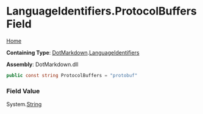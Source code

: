 # LanguageIdentifiers\.ProtocolBuffers Field

[Home](../../../README.md)

**Containing Type**: [DotMarkdown](../../README.md)\.[LanguageIdentifiers](../README.md)

**Assembly**: DotMarkdown\.dll

```csharp
public const string ProtocolBuffers = "protobuf"
```

### Field Value

System\.[String](https://docs.microsoft.com/en-us/dotnet/api/system.string)